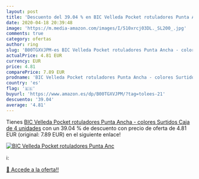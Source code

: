 ```yaml
---
layout: post
title: 'Descuento del 39.04 % en BIC Velleda Pocket rotuladores Punta Anc'
date: 2020-04-18 20:39:48
image: 'https://m.media-amazon.com/images/I/510xrcj03DL._SL200_.jpg'
comments: true
category: ofertas
author: ring
slug: 'B00TGXVJPM-es BIC Velleda Pocket rotuladores Punta Ancha - colores Surtidos  Caja de 4 unidades'
actualPrice: 4.81 EUR
currency: EUR
price: 4.81
comparePrice: 7.89 EUR
prodname: 'BIC Velleda Pocket rotuladores Punta Ancha - colores Surtidos  Caja de 4 unidades'
country: 'es'
flag: '🇪🇸'
buyurl: 'https://www.amazon.es/dp/B00TGXVJPM/?tag=tolees-21'
descuento: '39.04'
average: '4.81'
---
```


Tienes [BIC Velleda Pocket rotuladores Punta Ancha - colores Surtidos  Caja de 4 unidades](https://www.amazon.es/dp/B00TGXVJPM/?tag=tolees-21) con un 39.04 % de descuento con precio de oferta de 4.81 EUR (original: 7.89 EUR) en el siguiente enlace!

[![BIC Velleda Pocket rotuladores Punta Anc](https://m.media-amazon.com/images/I/510xrcj03DL._SL200_.jpg)](https://www.amazon.es/dp/B00TGXVJPM/?tag=tolees-21)

ℹ️:


[🛒 Accede a la oferta!!](https://www.amazon.es/dp/B00TGXVJPM/?tag=tolees-21)
